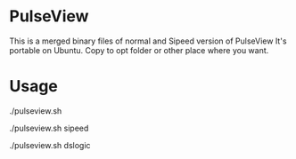 # PulseView
This is a merged binary files of normal and Sipeed version of PulseView
It's portable on Ubuntu. Copy to opt folder or other place where you want.

# Usage

./pulseview.sh

./pulseview.sh sipeed

./pulseview.sh dslogic
